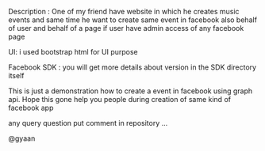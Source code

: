 Description : One of my friend have website in which he creates music events and same time he want to create same event in facebook also 
behalf of user and behalf of a page if user have admin access of any facebook page

UI: i used bootstrap html for UI purpose

Facebook SDK : you will get more details about version in the SDK directory itself

This is just a demonstration how to create a event in facebook using graph api. Hope this gone help you people during creation of same kind of facebook app
    
any query question put comment in repository ...
    
    
@gyaan 
